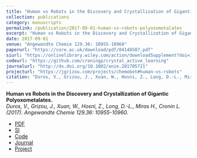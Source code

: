 ```yaml
---
title: "Human vs Robots in the Discovery and Crystallization of Gigantic Polyoxometalates"
collection: publications
category: manuscripts
permalink: /publication/2017-09-01-human-vs-robots-polyoxometalates
excerpt: "Human vs Robots in the Discovery and Crystallization of Gigantic Polyoxometalates."
date: 2017-09-01
venue: "Angewandte Chemie 129.36: 10955-10960"
paperurl: "https://core.ac.uk/download/pdf/84148587.pdf"
siurl: "https://onlinelibrary.wiley.com/action/downloadSupplement?doi=10.1002%2Fanie.201705721&file=anie201705721-sup-0001-misc_information.pdf"
codeurl: "https://github.com/croningp/crystal_active_learning"
journalurl: "http://dx.doi.org/10.1002/anie.201705721"
projecturl: "https://jgrizou.com/projects/chemobot#human-vs-robots"
citation: "Duros, V., Grizou, J., Xuan, W., Hosni, Z., Long, D.-L., Miras H., Cronin L. (2017). Angewandte Chemie 129.36: 10955-10960."
---
```


**Human vs Robots in the Discovery and Crystallization of Gigantic Polyoxometalates.**  
*Duros, V., Grizou, J., Xuan, W., Hosni, Z., Long, D.-L., Miras H., Cronin L. (2017). Angewandte Chemie 129.36: 10955-10960.*

- [PDF](https://core.ac.uk/download/pdf/84148587.pdf)  
- [SI](https://onlinelibrary.wiley.com/action/downloadSupplement?doi=10.1002%2Fanie.201705721&file=anie201705721-sup-0001-misc_information.pdf)  
- [Code](https://github.com/croningp/crystal_active_learning)  
- [Journal](http://dx.doi.org/10.1002/anie.201705721)  
- [Project](https://jgrizou.com/projects/chemobot#human-vs-robots)
